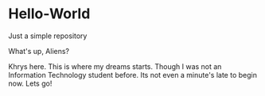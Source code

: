 # Hello-World
Just a simple repository

What's up, Aliens? 

Khrys here. This is where my dreams starts.
Though I was not an Information Technology student before. 
Its not even a minute's late to begin now. 
Lets go!

